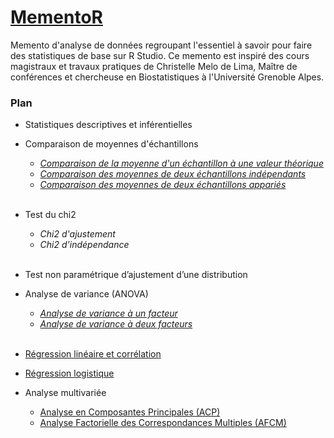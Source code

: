 # [MementoR](https://hanbnrd.github.io/MementoR/)

Memento d'analyse de données regroupant l'essentiel à savoir pour faire des statistiques de base sur R Studio. Ce memento est inspiré des cours magistraux et travaux pratiques de Christelle Melo de Lima, Maître de conférences et chercheuse en Biostatistiques à l'Université Grenoble Alpes.  


### Plan

- Statistiques descriptives et inférentielles  


- Comparaison de moyennes d'échantillons  
  - [*Comparaison de la moyenne d'un échantillon à une valeur théorique*](https://github.com/HanBnrd/MementoR/blob/master/fiches/MoyenneTheorique.md)  
  - [*Comparaison des moyennes de deux échantillons indépendants*](https://github.com/HanBnrd/MementoR/blob/master/fiches/MoyenneIndependants.md)  
  - [*Comparaison des moyennes de deux échantillons appariés*](https://github.com/HanBnrd/MementoR/blob/master/fiches/MoyenneApparies.md)  
&nbsp;


- Test du chi2  
  - *Chi2 d'ajustement*  
  - *Chi2 d'indépendance*  
&nbsp;


- Test non paramétrique d’ajustement d’une distribution  


- Analyse de variance (ANOVA)
  - [*Analyse de variance à un facteur*](https://github.com/HanBnrd/MementoR/blob/master/fiches/ANOVA1.md)  
  - [*Analyse de variance à deux facteurs*](https://github.com/HanBnrd/MementoR/blob/master/fiches/ANOVA2.md)  
&nbsp;


- [Régression linéaire et corrélation](https://github.com/HanBnrd/MementoR/blob/master/fiches/RegressionLineaire.md)  


- [Régression logistique](https://github.com/HanBnrd/MementoR/blob/master/fiches/RegressionLogistique.md)  


- Analyse multivariée  
  - [Analyse en Composantes Principales (ACP)](https://github.com/HanBnrd/MementoR/blob/master/fiches/ACP.md)  
  - [Analyse Factorielle des Correspondances Multiples (AFCM)](https://github.com/HanBnrd/MementoR/blob/master/fiches/AFCM.md)  
&nbsp;
